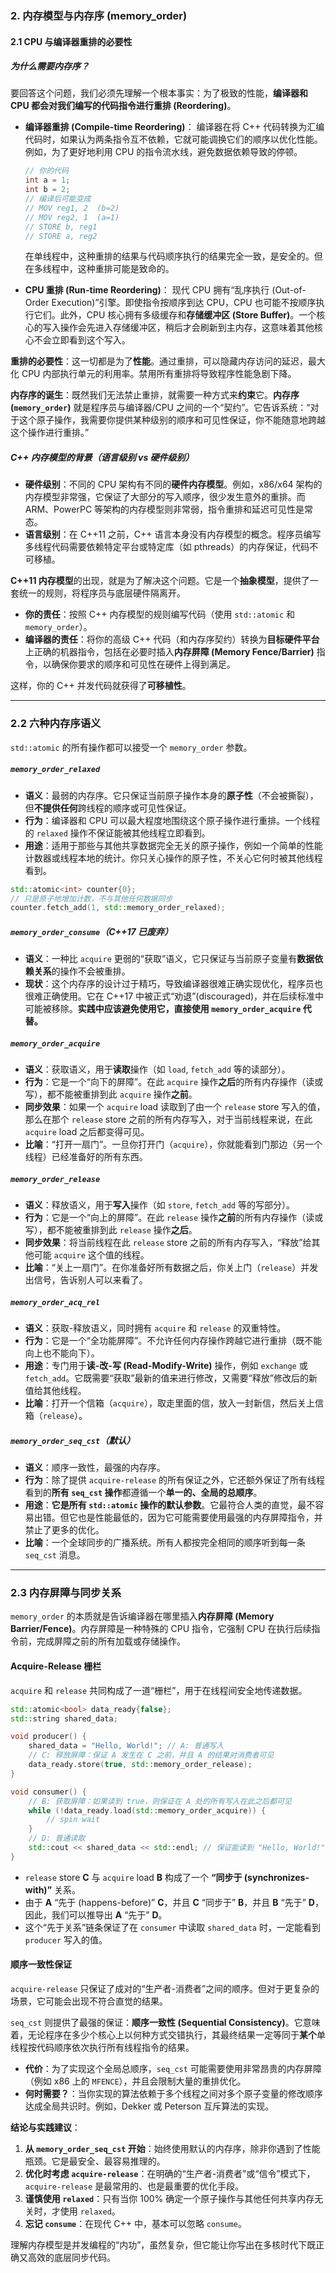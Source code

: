 ### **2. 内存模型与内存序 (memory\_order)**

#### **2.1 CPU 与编译器重排的必要性**

##### **为什么需要内存序？**

要回答这个问题，我们必须先理解一个根本事实：为了极致的性能，**编译器和 CPU 都会对我们编写的代码指令进行重排 (Reordering)**。

  * **编译器重排 (Compile-time Reordering)**：
    编译器在将 C++ 代码转换为汇编代码时，如果认为两条指令互不依赖，它就可能调换它们的顺序以优化性能。例如，为了更好地利用 CPU 的指令流水线，避免数据依赖导致的停顿。

    ```cpp
    // 你的代码
    int a = 1;
    int b = 2;
    // 编译后可能变成
    // MOV reg1, 2  (b=2)
    // MOV reg2, 1  (a=1)
    // STORE b, reg1
    // STORE a, reg2
    ```

    在单线程中，这种重排的结果与代码顺序执行的结果完全一致，是安全的。但在多线程中，这种重排可能是致命的。

  * **CPU 重排 (Run-time Reordering)**：
    现代 CPU 拥有“乱序执行 (Out-of-Order Execution)”引擎。即使指令按顺序到达 CPU，CPU 也可能不按顺序执行它们。此外，CPU 核心拥有多级缓存和**存储缓冲区 (Store Buffer)**。一个核心的写入操作会先进入存储缓冲区，稍后才会刷新到主内存，这意味着其他核心不会立即看到这个写入。

**重排的必要性**：这一切都是为了**性能**。通过重排，可以隐藏内存访问的延迟，最大化 CPU 内部执行单元的利用率。禁用所有重排将导致程序性能急剧下降。

**内存序的诞生**：既然我们无法禁止重排，就需要一种方式来**约束**它。**内存序 (`memory_order`)** 就是程序员与编译器/CPU 之间的一个“契约”。它告诉系统：“对于这个原子操作，我需要你提供某种级别的顺序和可见性保证，你不能随意地跨越这个操作进行重排。”

##### **C++ 内存模型的背景（语言级别 vs 硬件级别）**

  * **硬件级别**：不同的 CPU 架构有不同的**硬件内存模型**。例如，x86/x64 架构的内存模型非常强，它保证了大部分的写入顺序，很少发生意外的重排。而 ARM、PowerPC 等架构的内存模型则非常弱，指令重排和延迟可见性是常态。
  * **语言级别**：在 C++11 之前，C++ 语言本身没有内存模型的概念。程序员编写多线程代码需要依赖特定平台或特定库（如 pthreads）的内存保证，代码不可移植。

**C++11 内存模型**的出现，就是为了解决这个问题。它是一个**抽象模型**，提供了一套统一的规则，将程序员与底层硬件隔离开。

  * **你的责任**：按照 C++ 内存模型的规则编写代码（使用 `std::atomic` 和 `memory_order`）。
  * **编译器的责任**：将你的高级 C++ 代码（和内存序契约）转换为**目标硬件平台**上正确的机器指令，包括在必要时插入**内存屏障 (Memory Fence/Barrier)** 指令，以确保你要求的顺序和可见性在硬件上得到满足。

这样，你的 C++ 并发代码就获得了**可移植性**。

-----

### **2.2 六种内存序语义**

`std::atomic` 的所有操作都可以接受一个 `memory_order` 参数。

##### **`memory_order_relaxed`**

  * **语义**：最弱的内存序。它只保证当前原子操作本身的**原子性**（不会被撕裂），但**不提供任何**跨线程的顺序或可见性保证。
  * **行为**：编译器和 CPU 可以最大程度地围绕这个原子操作进行重排。一个线程的 `relaxed` 操作不保证能被其他线程立即看到。
  * **用途**：适用于那些与其他共享数据完全无关的原子操作，例如一个简单的性能计数器或线程本地的统计。你只关心操作的原子性，不关心它何时被其他线程看到。

<!-- end list -->

```cpp
std::atomic<int> counter{0};
// 只是原子地增加计数，不与其他任何数据同步
counter.fetch_add(1, std::memory_order_relaxed);
```

##### **`memory_order_consume`（C++17 已废弃）**

  * **语义**：一种比 `acquire` 更弱的“获取”语义，它只保证与当前原子变量有**数据依赖关系**的操作不会被重排。
  * **现状**：这个内存序的设计过于精巧，导致编译器很难正确实现优化，程序员也很难正确使用。它在 C++17 中被正式“劝退”(discouraged)，并在后续标准中可能被移除。**实践中应该避免使用它，直接使用 `memory_order_acquire` 代替。**

##### **`memory_order_acquire`**

  * **语义**：获取语义，用于**读取**操作（如 `load`, `fetch_add` 等的读部分）。
  * **行为**：它是一个“向下的屏障”。在此 `acquire` 操作**之后**的所有内存操作（读或写），都不能被重排到此 `acquire` 操作**之前**。
  * **同步效果**：如果一个 `acquire` load 读取到了由一个 `release` store 写入的值，那么在那个 `release` store 之前的所有内存写入，对于当前线程来说，在此 `acquire` load 之后都变得可见。
  * **比喻**：“打开一扇门”。一旦你打开门（`acquire`），你就能看到门那边（另一个线程）已经准备好的所有东西。

##### **`memory_order_release`**

  * **语义**：释放语义，用于**写入**操作（如 `store`, `fetch_add` 等的写部分）。
  * **行为**：它是一个“向上的屏障”。在此 `release` 操作**之前**的所有内存操作（读或写），都不能被重排到此 `release` 操作**之后**。
  * **同步效果**：将当前线程在此 `release` store 之前的所有内存写入，“释放”给其他可能 `acquire` 这个值的线程。
  * **比喻**：“关上一扇门”。在你准备好所有数据之后，你关上门（`release`）并发出信号，告诉别人可以来看了。

##### **`memory_order_acq_rel`**

  * **语义**：获取-释放语义，同时拥有 `acquire` 和 `release` 的双重特性。
  * **行为**：它是一个“全功能屏障”。不允许任何内存操作跨越它进行重排（既不能向上也不能向下）。
  * **用途**：专门用于**读-改-写 (Read-Modify-Write)** 操作，例如 `exchange` 或 `fetch_add`。它既需要“获取”最新的值来进行修改，又需要“释放”修改后的新值给其他线程。
  * **比喻**：打开一个信箱（`acquire`），取走里面的信，放入一封新信，然后关上信箱（`release`）。

##### **`memory_order_seq_cst`（默认）**

  * **语义**：顺序一致性，最强的内存序。
  * **行为**：除了提供 `acquire-release` 的所有保证之外，它还额外保证了所有线程看到的**所有 `seq_cst` 操作**都遵循一个**单一的、全局的总顺序**。
  * **用途**：**它是所有 `std::atomic` 操作的默认参数**。它最符合人类的直觉，最不容易出错。但它也是性能最低的，因为它可能需要使用最强的内存屏障指令，并禁止了更多的优化。
  * **比喻**：一个全球同步的广播系统。所有人都按完全相同的顺序听到每一条 `seq_cst` 消息。

-----

### **2.3 内存屏障与同步关系**

`memory_order` 的本质就是告诉编译器在哪里插入**内存屏障 (Memory Barrier/Fence)**。内存屏障是一种特殊的 CPU 指令，它强制 CPU 在执行后续指令前，完成屏障之前的所有加载或存储操作。

#### **Acquire-Release 栅栏**

`acquire` 和 `release` 共同构成了一道“栅栏”，用于在线程间安全地传递数据。

```cpp
std::atomic<bool> data_ready{false};
std::string shared_data;

void producer() {
    shared_data = "Hello, World!"; // A: 普通写入
    // C: 释放屏障：保证 A 发生在 C 之前，并且 A 的结果对消费者可见
    data_ready.store(true, std::memory_order_release);
}

void consumer() {
    // B: 获取屏障：如果读到 true，则保证在 A 处的所有写入在此之后都可见
    while (!data_ready.load(std::memory_order_acquire)) {
        // spin wait
    }
    // D: 普通读取
    std::cout << shared_data << std::endl; // 保证能读到 "Hello, World!"
}
```

  * `release` store **C** 与 `acquire` load **B** 构成了一个 **“同步于 (synchronizes-with)”** 关系。
  * 由于 **A** “先于 (happens-before)” **C**，并且 **C** “同步于” **B**，并且 **B** “先于” **D**，因此，我们可以推导出 **A** “先于” **D**。
  * 这个“先于关系”链条保证了在 `consumer` 中读取 `shared_data` 时，一定能看到 `producer` 写入的值。

#### **顺序一致性保证**

`acquire-release` 只保证了成对的“生产者-消费者”之间的顺序。但对于更复杂的场景，它可能会出现不符合直觉的结果。

`seq_cst` 则提供了最强的保证：**顺序一致性 (Sequential Consistency)**。它意味着，无论程序在多少个核心上以何种方式交错执行，其最终结果一定等同于**某个**单线程按代码顺序依次执行所有线程指令的结果。

  * **代价**：为了实现这个全局总顺序，`seq_cst` 可能需要使用非常昂贵的内存屏障（例如 x86 上的 `MFENCE`），并且会限制大量的重排优化。
  * **何时需要？**：当你实现的算法依赖于多个线程之间对多个原子变量的修改顺序达成全局共识时。例如，Dekker 或 Peterson 互斥算法的实现。

**结论与实践建议**：

1.  **从 `memory_order_seq_cst` 开始**：始终使用默认的内存序，除非你遇到了性能瓶颈。它是最安全、最容易推理的。
2.  **优化时考虑 `acquire-release`**：在明确的“生产者-消费者”或“信令”模式下，`acquire-release` 是最常用的、也是最重要的优化手段。
3.  **谨慎使用 `relaxed`**：只有当你 100% 确定一个原子操作与其他任何共享内存无关时，才使用 `relaxed`。
4.  **忘记 `consume`**：在现代 C++ 中，基本可以忽略 `consume`。

理解内存模型是并发编程的“内功”，虽然复杂，但它能让你写出在多核时代下既正确又高效的底层同步代码。